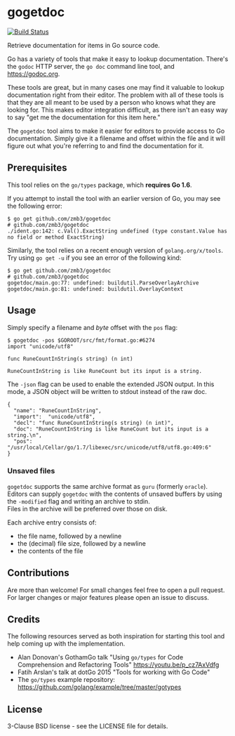 gogetdoc
========

[![Build Status](https://travis-ci.org/zmb3/gogetdoc.svg?branch=master)](https://travis-ci.org/zmb3/gogetdoc)

Retrieve documentation for items in Go source code.

Go has a variety of tools that make it easy to lookup documentation.
There's the `godoc` HTTP server, the `go doc` command line tool, and https://godoc.org.

These tools are great, but in many cases one may find it valuable to lookup
documentation right from their editor.  The problem with all of these tools
is that they are all meant to be used by a person who knows what they are
looking for.  This makes editor integration difficult, as there isn't an easy way
to say "get me the documentation for this item here."

The `gogetdoc` tool aims to make it easier for editors to provide access to
Go documentation.  Simply give it a filename and offset within the file and
it will figure out what you're referring to and find the documentation
for it.

## Prerequisites

This tool relies on the `go/types` package, which **requires Go 1.6**.

If you attempt to install the tool with an earlier version of Go, you may see
the following error:

```
$ go get github.com/zmb3/gogetdoc
# github.com/zmb3/gogetdoc
./ident.go:142: c.Val().ExactString undefined (type constant.Value has no field or method ExactString)
```

Similarly, the tool relies on a recent enough version of
`golang.org/x/tools`. Try using `go get -u` if you see an error of the
following kind:

```
$ go get github.com/zmb3/gogetdoc
# github.com/zmb3/gogetdoc
gogetdoc/main.go:77: undefined: buildutil.ParseOverlayArchive
gogetdoc/main.go:81: undefined: buildutil.OverlayContext
```

## Usage

Simply specify a filename and _byte_ offset with the `pos` flag:

```
$ gogetdoc -pos $GOROOT/src/fmt/format.go:#6274
import "unicode/utf8"

func RuneCountInString(s string) (n int)

RuneCountInString is like RuneCount but its input is a string.

```

The `-json` flag can be used to enable the extended JSON output.
In this mode, a JSON object will be written to stdout instead of the raw doc.

    {
      "name": "RuneCountInString",
      "import":  "unicode/utf8",
      "decl": "func RuneCountInString(s string) (n int)",
      "doc": "RuneCountInString is like RuneCount but its input is a string.\n",
      "pos": "/usr/local/Cellar/go/1.7/libexec/src/unicode/utf8/utf8.go:409:6"
    }

### Unsaved files

`gogetdoc` supports the same archive format as `guru` (formerly `oracle`).
Editors can supply `gogetdoc` with the contents of unsaved buffers by
using the `-modified` flag and writing an archive to stdin.  
Files in the archive will be preferred over those on disk.

Each archive entry consists of:
 - the file name, followed by a newline
 - the (decimal) file size, followed by a newline
 - the contents of the file

## Contributions

Are more than welcome!  For small changes feel free to open a pull request.
For larger changes or major features please open an issue to discuss.

## Credits

The following resources served as both inspiration for starting this tool
and help coming up with the implementation.

- Alan Donovan's GothamGo talk "Using `go/types` for Code Comprehension
  and Refactoring Tools" https://youtu.be/p_cz7AxVdfg
- Fatih Arslan's talk at dotGo 2015 "Tools for working with Go Code"
- The `go/types` example repository: https://github.com/golang/example/tree/master/gotypes

## License

3-Clause BSD license - see the LICENSE file for details.
